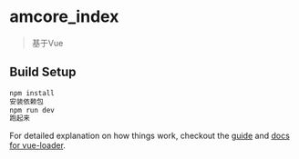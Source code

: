 # amcore_index

> 基于Vue

## Build Setup

``` bash
npm install
安装依赖包
npm run dev
跑起来
```

For detailed explanation on how things work, checkout the [guide](http://vuejs-templates.github.io/webpack/) and [docs for vue-loader](http://vuejs.github.io/vue-loader).
